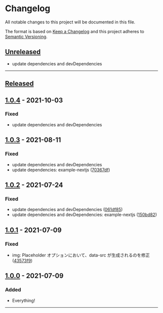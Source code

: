 # Changelog

All notable changes to this project will be documented in this file.

The format is based on [Keep a Changelog][keep a changelog] and this project adheres to [Semantic Versioning][semantic versioning].

## [Unreleased]

- update dependencies and devDependencies

---

## [Released]

## [1.0.4] - 2021-10-03

### Fixed

- update dependencies and devDependencies

## [1.0.3] - 2021-08-11

### Fixed

- update dependencies and devDependencies
- update dependencies: example-nextjs ([70367df](https://github.com/dc7290/microcms-richedit-processer/commit/70367dfd695ca11bf3faa2a0e79c5b336f4d6e09))

## [1.0.2] - 2021-07-24

### Fixed

- update dependencies and devDependencies ([061df85](https://github.com/dc7290/microcms-richedit-processer/commit/061df85ccbe18d2fbc637d404d975d6464c186e0))
- update dependencies and devDependencies: example-nextjs ([150bd82](https://github.com/dc7290/microcms-richedit-processer/commit/150bd82fb623afe5b42eaa0e50492305bab42e69))

## [1.0.1] - 2021-07-09

### Fixed

- img: Placeholder オプションにおいて、data-src が生成されるのを修正([43573f9](https://github.com/dc7290/microcms-richedit-processer/commit/43573f92d9206865af0cc56183d00f63db74980b))

## [1.0.0] - 2021-07-09

### Added

- Everything!

---

<!-- Links -->

[keep a changelog]: https://keepachangelog.com/
[semantic versioning]: https://semver.org/

<!-- Versions -->

[unreleased]: https://github.com/dc7290/microcms-richedit-processer/compare/1.0.4...HEAD
[released]: https://github.com/dc7290/microcms-richedit-processer/releases
[1.0.4]: https://github.com/dc7290/microcms-richedit-processer/compare/1.0.3...1.0.4
[1.0.3]: https://github.com/dc7290/microcms-richedit-processer/compare/1.0.2...1.0.3
[1.0.2]: https://github.com/dc7290/microcms-richedit-processer/compare/1.0.1...1.0.2
[1.0.1]: https://github.com/dc7290/microcms-richedit-processer/compare/1.0.0...1.0.1
[1.0.0]: https://github.com/dc7290/microcms-richedit-processer/releases/tag/1.0.0

